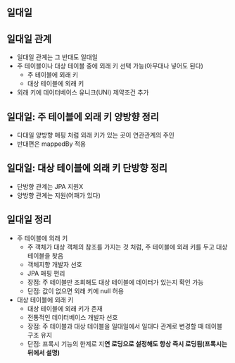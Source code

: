 
## 일대일

## 일대일 관계
+ 일대일 관계는 그 반대도 일대일
+ 주 테이블이나 대상 테이블 중에 외래 키 선택 가능(아무대나 넣어도 된다)
  - 주 테이블에 외래 키
  - 대상 테이블에 외래 키
+ 외래 키에 데이터베이스 유니크(UNI) 제약조건 추가

## 일대일: 주 테이블에 외래 키 양방향 정리
+ 다대일 양방향 매핑 처럼 외래 키가 있는 곳이 연관관계의 주인
+ 반대편은 mappedBy 적용


## 일대일: 대상 테이블에 외래 키 단방향 정리
+ 단방향 관계는 JPA 지원X
+ 양방향 관계는 지원(어패가 있다)

## 일대일 정리
+ 주 테이블에 외래 키
  - 주 객체가 대상 객체의 참조를 가지는 것 처럼, 
  주 테이블에 외래 키를 두고 대상 테이블을 찾음
  - 객체지향 개발자 선호
  - JPA 매핑 편리
  - 장점: 주 테이블만 조회해도 대상 테이블에 데이터가 있는지 확인 가능
  - 단점: 값이 없으면 외래 키에 null 허용
+ 대상 테이블에 외래 키
  - 대상 테이블에 외래 키가 존재
  - 전통적인 데이터베이스 개발자 선호
  - 장점: 주 테이블과 대상 테이블을 일대일에서 일대다 관계로 변경할 때 테이블 구조 유지
  - 단점: 프록시 기능의 한계로 지**연 로딩으로 설정해도 항상 즉시 로딩됨(프록시는 뒤에서 설명)**


